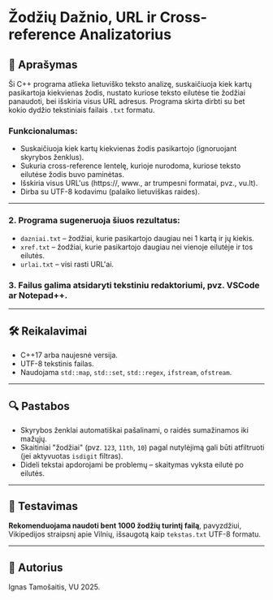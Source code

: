 # Žodžių Dažnio, URL ir Cross-reference Analizatorius

## 📄 Aprašymas

Ši C++ programa atlieka lietuviško teksto analizę, suskaičiuoja kiek kartų pasikartoja kiekvienas žodis, nustato kuriose teksto eilutėse tie žodžiai panaudoti, bei išskiria visus URL adresus. Programa skirta dirbti su bet kokio dydžio tekstiniais failais `.txt` formatu.

### Funkcionalumas:
- Suskaičiuoja kiek kartų kiekvienas žodis pasikartojo (ignoruojant skyrybos ženklus).
- Sukuria cross-reference lentelę, kurioje nurodoma, kuriose teksto eilutėse žodis buvo paminėtas.
- Išskiria visus URL'us (https://, www., ar trumpesni formatai, pvz., vu.lt).
- Dirba su UTF-8 kodavimu (palaiko lietuviškas raides).

---

### 2. Programa sugeneruoja šiuos rezultatus:
- `dazniai.txt` – žodžiai, kurie pasikartojo daugiau nei 1 kartą ir jų kiekis.
- `xref.txt` – žodžiai, kurie pasikartojo daugiau nei vienoje eilutėje ir tos eilutės.
- `urlai.txt` – visi rasti URL'ai.

### 3. Failus galima atsidaryti tekstiniu redaktoriumi, pvz. VSCode ar Notepad++.

---

## 🛠 Reikalavimai

- C++17 arba naujesnė versija.
- UTF-8 tekstinis failas.
- Naudojama `std::map`, `std::set`, `std::regex`, `ifstream`, `ofstream`.

---

## 🔍 Pastabos

- Skyrybos ženklai automatiškai pašalinami, o raidės sumažinamos iki mažųjų.
- Skaitiniai "žodžiai" (pvz. `123`, `11th`, `10`) pagal nutylėjimą gali būti atfiltruoti (jei aktyvuotas `isdigit` filtras).
- Dideli tekstai apdorojami be problemų – skaitymas vyksta eilutė po eilutės.

---

## 🧪 Testavimas

**Rekomenduojama naudoti bent 1000 žodžių turintį failą**, pavyzdžiui, Vikipedijos straipsnį apie Vilnių, išsaugotą kaip `tekstas.txt` UTF-8 formatu.

---

## 📌 Autorius

Ignas Tamošaitis, VU 2025.



